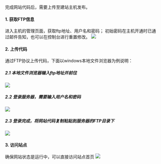 完成网站代码后，需要上传至建站主机发布。

#### 1.	获取FTP信息
进入主机的管理页面，获取ftp地址、用户名和密码；
初始密码在主机开通时已通过邮件告知，也可以在控制台进行重置修改。
![](https://mc.qcloudimg.com/static/img/44989bcf85458672bb503e76d334e92d/ftp.png)

#### 2.	上传代码
通过FTP协议上传代码，下面以windows本地文件浏览器为例说明：

##### 2.1 本地文件浏览器输入ftp地址并前往
![](https://mc.qcloudimg.com/static/img/3f7404d32c5e4cb730c2ba94fc567621/2-1.png)

##### 2.2 登录服务器，需要输入用户名和密码
![](https://mc.qcloudimg.com/static/img/1bc4f564e822967d3dcf921a700a4eb8/3-1.png)

##### 2.3 登录完成，将网站代码复制粘贴到服务器的FTP目录下
![](https://mc.qcloudimg.com/static/img/39f79a65e6bf62e1d72e9b55c24f28eb/4-1.png)

#### 3. 访问站点
确保网站状态是运行中，可以直接访问站点首页
![](https://mc.qcloudimg.com/static/img/162a878057001c14f34eacbc5770e0fb/5.png)
